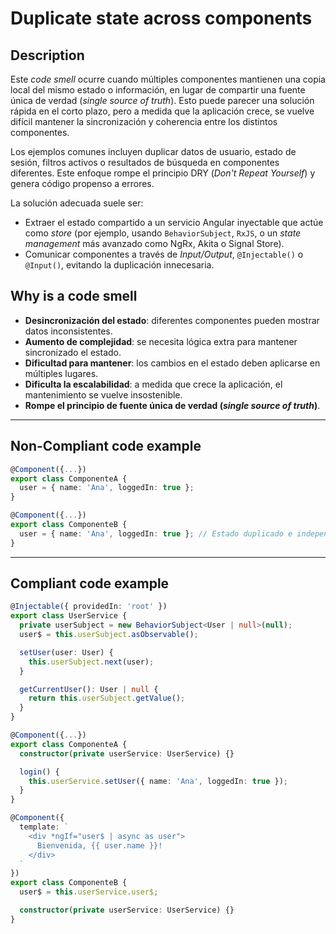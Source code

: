 # Duplicate state across components

## Description

Este _code smell_ ocurre cuando múltiples componentes mantienen una copia local del mismo estado o información, en lugar de compartir una fuente única de verdad (_single source of truth_). Esto puede parecer una solución rápida en el corto plazo, pero a medida que la aplicación crece, se vuelve difícil mantener la sincronización y coherencia entre los distintos componentes.

Los ejemplos comunes incluyen duplicar datos de usuario, estado de sesión, filtros activos o resultados de búsqueda en componentes diferentes. Este enfoque rompe el principio DRY (_Don't Repeat Yourself_) y genera código propenso a errores.

La solución adecuada suele ser:

- Extraer el estado compartido a un servicio Angular inyectable que actúe como _store_ (por ejemplo, usando `BehaviorSubject`, `RxJS`, o un _state management_ más avanzado como NgRx, Akita o Signal Store).
- Comunicar componentes a través de _Input/Output_, `@Injectable()` o `@Input()`, evitando la duplicación innecesaria.

## Why is a code smell

- **Desincronización del estado**: diferentes componentes pueden mostrar datos inconsistentes.
- **Aumento de complejidad**: se necesita lógica extra para mantener sincronizado el estado.
- **Dificultad para mantener**: los cambios en el estado deben aplicarse en múltiples lugares.
- **Dificulta la escalabilidad**: a medida que crece la aplicación, el mantenimiento se vuelve insostenible.
- **Rompe el principio de fuente única de verdad (_single source of truth_)**.

---
## Non-Compliant code example

```ts
@Component({...})
export class ComponenteA {
  user = { name: 'Ana', loggedIn: true };
}

@Component({...})
export class ComponenteB {
  user = { name: 'Ana', loggedIn: true }; // Estado duplicado e independiente
}
```
---
## Compliant code example
```ts
@Injectable({ providedIn: 'root' })
export class UserService {
  private userSubject = new BehaviorSubject<User | null>(null);
  user$ = this.userSubject.asObservable();

  setUser(user: User) {
    this.userSubject.next(user);
  }

  getCurrentUser(): User | null {
    return this.userSubject.getValue();
  }
}
```

```ts
@Component({...})
export class ComponenteA {
  constructor(private userService: UserService) {}

  login() {
    this.userService.setUser({ name: 'Ana', loggedIn: true });
  }
}
```

```ts
@Component({
  template: `
    <div *ngIf="user$ | async as user">
      Bienvenida, {{ user.name }}!
    </div>
  `
})
export class ComponenteB {
  user$ = this.userService.user$;

  constructor(private userService: UserService) {}
}
```